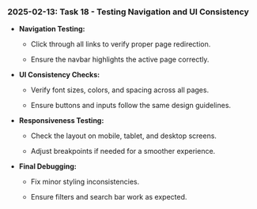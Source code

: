 ### 2025-02-13: Task 18 - Testing Navigation and UI Consistency

* **Navigation Testing:**

    * Click through all links to verify proper page redirection.

    * Ensure the navbar highlights the active page correctly.

* **UI Consistency Checks:**

    * Verify font sizes, colors, and spacing across all pages.

    * Ensure buttons and inputs follow the same design guidelines.

* **Responsiveness Testing:**

    * Check the layout on mobile, tablet, and desktop screens.

    * Adjust breakpoints if needed for a smoother experience.

* **Final Debugging:**

    * Fix minor styling inconsistencies.

    * Ensure filters and search bar work as expected.